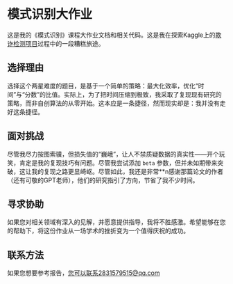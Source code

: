 # 模式识别大作业

这是我的《模式识别》课程大作业文档和相关代码。这是我在探索Kaggle上的[欺诈检测项目](https://www.kaggle.com/datasets/whenamancodes/fraud-detection/data)过程中的一段糟糕旅途。

## 选择理由

选择这个两星难度的题目，是基于一个简单的策略：最大化效率，优化“时间”与“分数”的比值。实际上，为了把时间压缩到极致，我采取了复现现有研究的策略，而非自创算法的从零开始。这本应是一条捷径，然而现实却是：我并没有走好这条捷径。

## 面对挑战

尽管我尽力按图索骥，但损失值的“巍峨”，让人不禁质疑数据的真实性——开个玩笑，肯定是我的复现技巧有问题。尽管我尝试添加 `beta` 参数，但并未如期带来突破，这让我的复现之路更显崎岖。尽管如此，我还是非常**n感谢那篇论文的作者（还有可敬的GPT老师），他们的研究指引了方向，节省了我不少时间。

## 寻求协助

如果您对相关领域有深入的见解，并愿意提供指导，我将不胜感激。希望能够在您的帮助下，将这份作业从一场学术的挫折变为一个值得庆祝的成功。

## 联系方法

如果您想要参考报告，您可以联系2831579515@qq.com